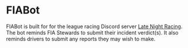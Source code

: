# FIABot
FIABot is built for for the league racing Discord server [Late Night Racing](https://discord.com/invite/7MREcgdGde). The bot reminds FIA Stewards to submit their incident verdict(s). It also reminds drivers to submit any reports they may wish to make.
